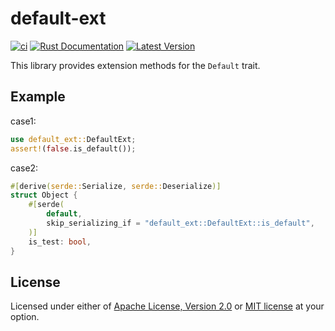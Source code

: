 # default-ext

[![ci](https://github.com/mechiru/default-ext/workflows/ci/badge.svg)](https://github.com/mechiru/default-ext/actions?query=workflow:ci)
[![Rust Documentation](https://docs.rs/default-ext/badge.svg)](https://docs.rs/default-ext)
[![Latest Version](https://img.shields.io/crates/v/default-ext.svg)](https://crates.io/crates/default-ext)

This library provides extension methods for the `Default` trait.

## Example
case1:
```rust
use default_ext::DefaultExt;
assert!(false.is_default());
```

case2:
```rust
#[derive(serde::Serialize, serde::Deserialize)]
struct Object {
    #[serde(
        default,
        skip_serializing_if = "default_ext::DefaultExt::is_default",
    )]
    is_test: bool,
}
```

## License
Licensed under either of [Apache License, Version 2.0](./LICENSE-APACHE) or [MIT license](./LICENSE-MIT) at your option.
